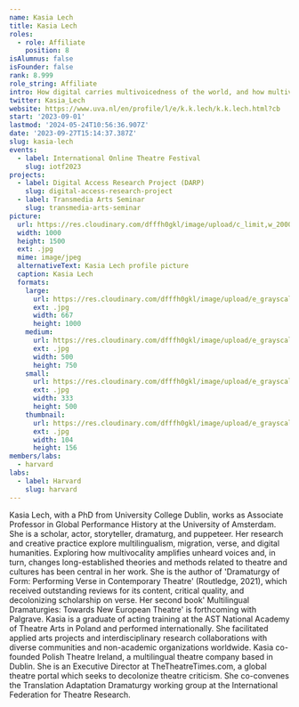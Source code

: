 ```yaml
---
name: Kasia Lech
title: Kasia Lech
roles:
  - role: Affiliate
    position: 8
isAlumnus: false
isFounder: false
rank: 8.999
role_string: Affiliate
intro: How digital carries multivoicedness of the world, and how multivoicedness opens new perspectives on digital?
twitter: Kasia_Lech
website: https://www.uva.nl/en/profile/l/e/k.k.lech/k.k.lech.html?cb
start: '2023-09-01'
lastmod: '2024-05-24T10:56:36.907Z'
date: '2023-09-27T15:14:37.387Z'
slug: kasia-lech
events:
  - label: International Online Theatre Festival
    slug: iotf2023
projects:
  - label: Digital Access Research Project (DARP)
    slug: digital-access-research-project
  - label: Transmedia Arts Seminar
    slug: transmedia-arts-seminar
picture:
  url: https://res.cloudinary.com/dfffh0gkl/image/upload/c_limit,w_2000,h_2000/e_grayscale/v1695820413/Kasia_Lech_46df459c56.jpg
  width: 1000
  height: 1500
  ext: .jpg
  mime: image/jpeg
  alternativeText: Kasia Lech profile picture
  caption: Kasia Lech
  formats:
    large:
      url: https://res.cloudinary.com/dfffh0gkl/image/upload/e_grayscale/v1695820414/large_Kasia_Lech_46df459c56.jpg
      ext: .jpg
      width: 667
      height: 1000
    medium:
      url: https://res.cloudinary.com/dfffh0gkl/image/upload/e_grayscale/v1695820415/medium_Kasia_Lech_46df459c56.jpg
      ext: .jpg
      width: 500
      height: 750
    small:
      url: https://res.cloudinary.com/dfffh0gkl/image/upload/e_grayscale/v1695820415/small_Kasia_Lech_46df459c56.jpg
      ext: .jpg
      width: 333
      height: 500
    thumbnail:
      url: https://res.cloudinary.com/dfffh0gkl/image/upload/e_grayscale/v1695820414/thumbnail_Kasia_Lech_46df459c56.jpg
      ext: .jpg
      width: 104
      height: 156
members/labs:
  - harvard
labs:
  - label: Harvard
    slug: harvard
---
```

Kasia Lech, with a PhD from University College Dublin, works as Associate Professor in Global Performance History at the University of Amsterdam. She is a scholar, actor, storyteller, dramaturg, and puppeteer. Her research and creative practice explore multilingualism, migration, verse, and digital humanities.  Exploring how multivocality amplifies unheard voices and, in turn, changes long-established theories and methods related to theatre and cultures has been central in her work. She is the author of 'Dramaturgy of Form: Performing Verse in Contemporary Theatre' (Routledge, 2021), which received outstanding reviews for its content, critical quality, and decolonizing scholarship on verse. Her second book' Multilingual Dramaturgies: Towards New European Theatre' is forthcoming with Palgrave. Kasia is a graduate of acting training at the AST National Academy of Theatre Arts in Poland and performed internationally. She facilitated applied arts projects and interdisciplinary research collaborations with diverse communities and non-academic organizations worldwide. Kasia co-founded Polish Theatre Ireland, a multilingual theatre company based in Dublin. She is an Executive Director at TheTheatreTimes.com, a global theatre portal which seeks to decolonize theatre criticism. She co-convenes the Translation Adaptation Dramaturgy working group at the International Federation for Theatre Research.